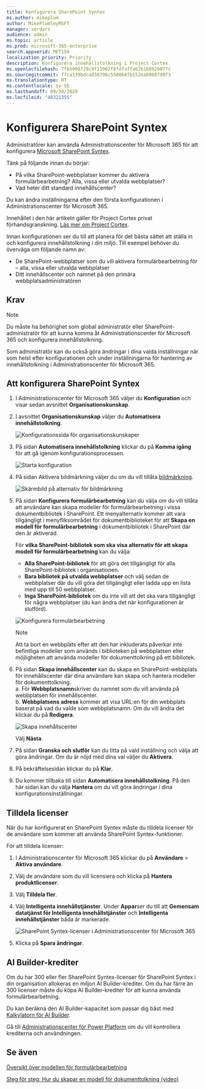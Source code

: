 ```yaml
---
title: Konfigurera SharePoint Syntex
ms.author: mikeplum
author: MikePlumleyMSFT
manager: serdars
audience: admin
ms.topic: article
ms.prod: microsoft-365-enterprise
search.appverid: MET150
localization_priority: Priority
description: Konfigurera innehållstolkning i Project Cortex
ms.openlocfilehash: 7fb5998729c9f11902f8fdfaffa62b160928077c
ms.sourcegitcommit: f7ca339bdcad38796c550064fb152ea09687d0f3
ms.translationtype: HT
ms.contentlocale: sv-SE
ms.lasthandoff: 09/30/2020
ms.locfileid: "48321355"
---
```

# <a name="set-up-sharepoint-syntex"></a>Konfigurera SharePoint Syntex

Administratörer kan använda Administrationscenter för Microsoft 365 för att konfigurera [Microsoft SharePoint Syntex](document-understanding-overview.md). 

Tänk på följande innan du börjar:

- På vilka SharePoint-webbplatser kommer du aktivera formulärbearbetning? Alla, vissa eller utvalda webbplatser?
- Vad heter ditt standard innehållscenter?

Du kan ändra inställningarna efter den första konfigurationen i Administrationscenter för Microsoft 365.

Innehållet i den här artikeln gäller för Project Cortex privat förhandsgranskning. [Läs mer om Project Cortex](https://aka.ms/projectcortex).

Innan konfigurationen ser du till att planera för det bästa sättet att ställa in och konfigurera innehållstolkning i din miljö. Till exempel behöver du överväga om följande namn av:

- De SharePoint-webbplatser som du vill aktivera formulärbearbetning för – alla, vissa eller utvalda webbplatser
- Ditt innehållscenter och namnet på den primära webbplatsadministratören

## <a name="requirements"></a>Krav 

> [!NOTE]
> Du måste ha behörighet som global administratör eller SharePoint-administratör för att kunna komma åt Administrationscenter för Microsoft 365 och konfigurera innehållstolkning.

Som administratör kan du också göra ändringar i dina valda inställningar när som helst efter konfigurationen och under inställningarna för hantering av innehållstolkning i Administrationscenter för Microsoft 365.

## <a name="to-set-up-sharepoint-syntex"></a>Att konfigurera SharePoint Syntex

1. I Administrationscenter för Microsoft 365 väljer du **Konfiguration** och visar sedan avsnittet **Organisationskunskap**.

2. I avsnittet **Organisationskunskap** väljer du **Automatisera innehållstolkning**.<br/>

    ![Konfigurationssida för organisationskunskaper](../media/content-understanding/admin-org-knowledge-options.png)</br>

3. På sidan **Automatisera innehållstolkning** klickar du på **Komma igång** för att gå igenom konfigurationsprocessen.<br/>

    ![Starta konfiguration](../media/content-understanding/admin-content-understanding-get-started.png)</br>

4. På sidan Aktivera bildmärkning väljer du om du vill tillåta [bildmärkning](image-tagging.md).

    ![Skärmbild på alternativ för bildmärkning](../media/content-understanding/admin-content-understanding-setup-image-tagging.png)</br>

5. På sidan **Konfigurera formulärbearbetning** kan du välja om du vill tillåta att användare kan skapa modeller för formulärbearbetning i vissa dokumentbibliotek i SharePoint. Ett menyalternativ kommer att vara tillgängligt i menyfliksområdet för dokumentbiblioteket för att **Skapa en modell för formulärbearbetning** i dokumentbibliotek i SharePoint där den är aktiverad.
 
     För **vilka SharePoint-bibliotek som ska visa alternativ för att skapa modell för formulärbearbetning** kan du välja:</br>
      - **Alla SharePoint-bibliotek** för att göra det tillgängligt för alla SharePoint-bibliotek i organisationen.</br>
      - **Bara bibliotek på utvalda webbplatser** och välj sedan de webbplatser där du vill göra det tillgängligt eller ladda upp en lista med upp till 50 webbplatser.</br>
      - **Inga SharePoint-bibliotek** om du inte vill att det ska vara tillgängligt för några webbplatser (du kan ändra det när konfigurationen är slutförd).

   ![Konfigurera formulärbearbetning](../media/content-understanding/admin-configforms.png)

   > [!Note]
   > Att ta bort en webbplats efter att den har inkluderats påverkar inte befintliga modeller som används i biblioteken på webbplatsen eller möjligheten att använda modeller för dokumenttolkning på ett bibliotek. 
    
6. På sidan **Skapa innehållscenter** kan du skapa en SharePoint-webbplats för innehållscenter där dina användare kan skapa och hantera modeller för dokumenttolkning. </br>
    a. För **Webbplatsnamn**skriver du namnet som du vill använda på webbplatsen för innehållscenter.</br>
    b. **Webbplatsens adress** kommer att visa URL:en för din webbplats baserat på vad du valde som webbplatsnamn. Om du vill ändra det klickar du på **Redigera**.</br>

      ![Skapa innehållscenter](../media/content-understanding/admin-cu-create-cc.png)</br>

    Välj **Nästa**.

7. På sidan **Granska och slutför** kan du titta på vald inställning och välja att göra ändringar. Om du är nöjd med dina val väljer du **Aktivera**.

8. På bekräftelsesidan klickar du på **Klar**.

9. Du kommer tillbaka till sidan **Automatisera innehållstolkning**. På den här sidan kan du välja **Hantera** om du vill göra ändringar i dina konfigurationsinställningar. 

## <a name="assign-licenses"></a>Tilldela licenser

När du har konfigurerat en SharePoint Syntex måste du tilldela licenser för de användare som kommer att använda SharePoint Syntex-funktioner.

För att tilldela licenser:

1. I Administrationscenter för Microsoft 365 klickar du på **Användare** > **Aktiva användare**.

2. Välj de användare som du vill licensiera och klicka på **Hantera produktlicenser**.

3. Välj **Tilldela fler**.

4. Välj **Intelligenta innehållstjänster**. Under **Appar**ser du till att **Gemensam datatjänst för Intelligenta innehållstjänster** och **Intelligenta innehållstjänster** båda är markerade.

    ![SharePoint Syntex-licenser i Administrationscenter för Microsoft 365](../media/content-understanding/sharepoint-syntex-licenses.png)

5. Klicka på **Spara ändringar**.

## <a name="ai-builder-credits"></a>AI Builder-krediter

Om du har 300 eller fler SharePoint Syntex-licenser för SharePoint Syntex i din organisation allokeras en miljon AI Builder-krediter. Om du har färre än 300 licenser måste du köpa AI Builder-krediter för att kunna använda formulärbearbetning.

Du kan beräkna den AI Builder-kapacitet som passar dig bäst med [Kalkylatorn för AI Builder](https://powerapps.microsoft.com/ai-builder-calculator).

Gå till [Administrationscenter för Power Platform](https://admin.powerplatform.microsoft.com/resources/capacity) om du vill kontrollera krediterna och användningen.

## <a name="see-also"></a>Se även

[Översikt över modellen för formulärbearbetning](https://docs.microsoft.com/ai-builder/form-processing-model-overview)

[Steg för steg: Hur du skapar en modell för dokumenttolkning (video)](https://www.youtube.com/watch?v=DymSHObD-bg)

